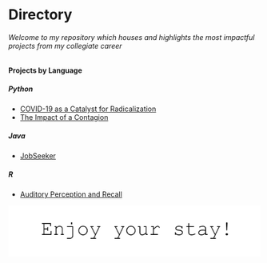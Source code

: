 # Directory
###### Welcome to my repository which houses and highlights the most impactful projects from my collegiate career
#### Projects by Language
##### Python
- [COVID-19 as a Catalyst for Radicalization](https://github.com/brownlk99/Research-and-Projects/tree/main/COVID-19%20as%20a%20Catalyst%20for%20Radicalization)
- [The Impact of a Contagion](https://github.com/brownlk99/Research-and-Projects/tree/main/The%20Impact%20of%20a%20Contagion)
##### Java
- [JobSeeker](https://github.com/brownlk99/Research-and-Projects/tree/main/JobSeeker)
##### R
- [Auditory Perception and Recall](https://github.com/brownlk99/Research-and-Projects/tree/main/Auditory%20Perception%20and%20Recall)

![alt text](https://github.com/brownlk99/Research-and-Projects/blob/main/Screenshot%20(32).png)
